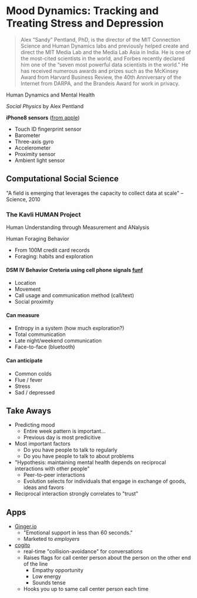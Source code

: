 # Mood Dynamics: Tracking and Treating Stress and Depression

> Alex “Sandy” Pentland, PhD, is the director of the MIT Connection Science and Human Dynamics labs and previously helped create and direct the MIT Media Lab and the Media Lab Asia in India. 
> He is one of the most-cited scientists in the world, and Forbes recently declared him one of the “seven most powerful data scientists in the world.” He has received numerous awards and prizes such as the McKinsey Award from Harvard Business Review, the 40th Anniversary of the Internet from DARPA, and the Brandeis Award for work in privacy.

Human Dynamics and Mental Health

*Social Physics* by Alex Pentland


**iPhone8 sensors** ([from apple](https://www.apple.com/iphone-8/specs/))

- Touch ID fingerprint sensor
- Barometer
- Three-axis gyro
- Accelerometer
- Proximity sensor
- Ambient light sensor

## Computational Social Science

"A field is emerging that leverages the capacity to collect data at scale" – Science, 2010

### The Kavli HUMAN Project

Human Understanding through Measurement and ANalysis

Human Foraging Behavior

- From 100M credit card records
- Foraging: habits and exploration

#### DSM IV Behavior Creteria using cell phone signals [funf](http://www.funf.org/)

- Location
- Movement
- Call usage and communication method (call/text)
- Social proximity

#### Can measure

- Entropy in a system (how much exploration?)
- Total communication
- Late night/weekend communication
- Face-to-face (bluetooth)

#### Can anticipate 

- Common colds
- Flue / fever
- Stress
- Sad / depressed


## Take Aways

- Predicting mood
    - Entire week pattern is important...
    - Previous day is most predicitive
- Most important factors
    - Do you have people to talk to regularly
    - Do you have people to talk to about problems
- "Hypothesis: maintaining mental health depends on reciprocal interactions with other people"
    - Peer-to-peer interactions
    - Evolution selects for individuals that engage in exchange of goods, ideas and favors
- Reciprocal interaction strongly correlates to "trust"


## Apps

- [Ginger.io](https://ginger.io)
    - "Emotional support in less than 60 seconds."
    - Marketed to *employers*
- [cogito](https://www.cogitocorp.com/)
    - real-time "collision-avoidance" for conversations
    - Raises flags for call center person about the person on the other end of the line
        - Empathy opportunity
        - Low energy
        - Sounds tense
    - Hooks you up to same call center person each time
